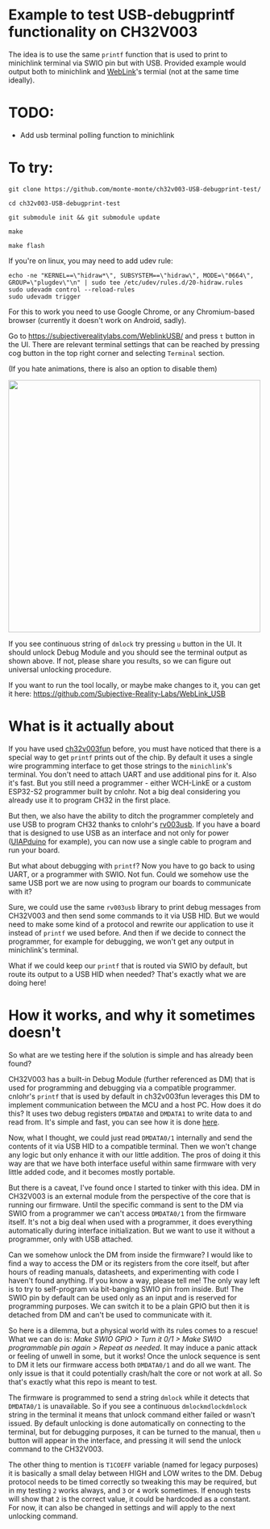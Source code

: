 # Example to test USB-debugprintf functionality on CH32V003
The idea is to use the same ``printf`` function that is used to print to minichlink terminal via SWIO pin but with USB. 
Provided example would output both to minichlink and [WebLink](https://subjectiverealitylabs.com/WeblinkUSB/)'s termial (not at the same time ideally).

# TODO:
- Add usb terminal polling function to minichlink

# To try:
``git clone https://github.com/monte-monte/ch32v003-USB-debugprint-test/``

``cd ch32v003-USB-debugprint-test``

``git submodule init && git submodule update``

``make``

``make flash``

If you're on linux, you may need to add udev rule:

```
echo -ne "KERNEL==\"hidraw*\", SUBSYSTEM==\"hidraw\", MODE=\"0664\", GROUP=\"plugdev\"\n" | sudo tee /etc/udev/rules.d/20-hidraw.rules
sudo udevadm control --reload-rules
sudo udevadm trigger
```
For this to work you need to use Google Chrome, or any Chromium-based browser (currently it doesn't work on Android, sadly).

Go to https://subjectiverealitylabs.com/WeblinkUSB/ and press ``t`` button in the UI.
There are relevant terminal settings that can be reached by pressing cog button in the top right corner and selecting ``Terminal`` section.

(If you hate animations, there is also an option to disable them)

<img src="https://github.com/user-attachments/assets/f6c79832-5721-48b6-a186-eb1d9c997e35" width="500px">

If you see continuous string of ``dmlock`` try pressing ``u`` button in the UI. It should unlock Debug Module and you should see the terminal output as shown above. If not, please share you results, so we can figure out universal unlocking procedure.

If you want to run the tool locally, or maybe make changes to it, you can get it here:
https://github.com/Subjective-Reality-Labs/WebLink_USB

# What is it actually about

If you have used [ch32v003fun](https://github.com/cnlohr/ch32v003fun) before, you must have noticed that there is a special way to get ``printf`` prints out of the chip.
By default it uses a single wire programming interface to get those strings to the ``minichlink``'s terminal. You don't need to attach UART and use additional pins for it. Also it's fast.
But you still need a programmer - either WCH-LinkE or a custom ESP32-S2 programmer built by cnlohr. Not a big deal considering you already use it to program CH32 in the first place.

But then, we also have the ability to ditch the programmer completely and use USB to program CH32 thanks to cnlohr's [rv003usb](https://github.com/cnlohr/rv003usb). If you have a board that is designed to use USB as an interface and not only for power ([UIAPduino](https://www.uiap.jp/en/uiapduino/pro-micro/ch32v003/v1dot4) for example), you can now use a single cable to program and run your board.

But what about debugging with ``printf``? Now you have to go back to using UART, or a programmer with SWIO. Not fun. Could we somehow use the same USB port we are now using to program our boards to communicate with it?

Sure, we could use the same ``rv003usb`` library to print debug messages from CH32V003 and then send some commands to it via USB HID. But we would need to make some kind of a protocol and rewrite our application to use it instead of ``printf`` we used before. And then if we decide to connect the programmer, for example for debugging, we won't get any output in minichlink's terminal.

What if we could keep our ``printf`` that is routed via SWIO by default, but route its output to a USB HID when needed? That's exactly what we are doing here!

# How it works, and why it sometimes doesn't

So what are we testing here if the solution is simple and has already been found?

CH32V003 has a built-in Debug Module (further referenced as DM) that is used for programming and debugging via a compatible programmer. cnlohr's ``printf`` that is used by default in ch32v003fun leverages this DM to implement communication between the MCU and a host PC. How does it do this? It uses two debug registers ``DMDATA0`` and ``DMDATA1`` to write data to and read from. It's simple and fast, you can see how it is done [here](https://github.com/cnlohr/ch32v003fun/blob/2491e928d61f4296fe421705624ff3788c7ac1f7/ch32v003fun/ch32v003fun.c#L1623).

Now, what I thought, we could just read ``DMDATA0/1`` internally and send the contents of it via USB HID to a compatible terminal. Then we won't change any logic but only enhance it with our little addition. The pros of doing it this way are that we have both interface useful within same firmware with very little added code, and it becomes mostly portable.

But there is a caveat, I've found once I started to tinker with this idea. DM in CH32V003 is an external module from the perspective of the core that is running our firmware. Until the specific command is sent to the DM via SWIO from a programmer we can't access ``DMDATA0/1`` from the firmware itself. It's not a big deal when used with a programmer, it does everything automatically during interface initialization. But we want to use it without a programmer, only with USB attached.

Can we somehow unlock the DM from inside the firmware? I would like to find a way to access the DM or its registers from the core itself, but after hours of reading manuals, datasheets, and experimenting with code I haven't found anything. If you know a way, please tell me! The only way left is to try to self-program via bit-banging SWIO pin from inside. But! The SWIO pin by default can be used only as an input and is reserved for programming purposes. We can switch it to be a plain GPIO but then it is detached from DM and can't be used to communicate with it. 

So here is a dilemma, but a physical world with its rules comes to a rescue! What we can do is: *Make SWIO GPIO > Turn it 0/1 > Make SWIO programmable pin again > Repeat as needed*. It may induce a panic attack or feeling of unwell in some, but it works! Once the unlock sequence is sent to DM it lets our firmware access both ``DMDATA0/1`` and do all we want. The only issue is that it could potentially crash/halt the core or not work at all. So that's exactly what this repo is meant to test.

The firmware is programmed to send a string ``dmlock`` while it detects that ``DMDATA0/1`` is unavailable. So if you see a continuous ``dmlockmdlockdmlock`` string in the terminal it means that unlock command either failed or wasn't issued. By default unlocking is done automatically on connecting to the terminal, but for debugging purposes, it can be turned to the manual, then ``u`` button will appear in the interface, and pressing it will send the unlock command to the CH32V003.

The other thing to mention is ``T1COEFF`` variable (named for legacy purposes) it is basically a small delay between HIGH and LOW writes to the DM. Debug protocol needs to be timed correctly so tweaking this may be required, but in my testing ``2`` works always, and ``3`` or ``4`` work sometimes. If enough tests will show that ``2`` is the correct value, it could be hardcoded as a constant. For now, it can also be changed in settings and will apply to the next unlocking command.
